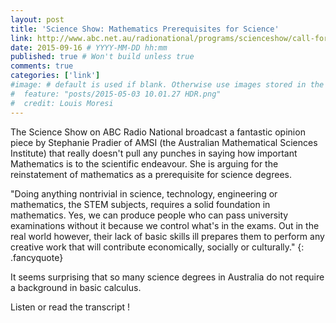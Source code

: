 ```yaml
---
layout: post
title: 'Science Show: Mathematics Prerequisites for Science'
link: http://www.abc.net.au/radionational/programs/scienceshow/call-for-more-maths-for-students-starting-science-degrees/6714860
date: 2015-09-16 # YYYY-MM-DD hh:mm
published: true # Won't build unless true
comments: true
categories: ['link']
#image: # default is used if blank. Otherwise use images stored in the _images/posts folder
#  feature: "posts/2015-05-03 10.01.27 HDR.png"
#  credit: Louis Moresi
---
```


The Science Show on ABC Radio National broadcast a fantastic opinion piece by Stephanie Pradier of AMSI (the Australian Mathematical Sciences Institute) that really doesn't pull any punches in saying how important Mathematics is to the scientific endeavour. She is arguing for the reinstatement of mathematics as a prerequisite for science degrees.

"Doing anything nontrivial in science, technology, engineering or mathematics, the STEM subjects, requires a solid foundation in mathematics. Yes, we can produce people who can pass university examinations without it because we control what's in the exams. Out in the real world however, their lack of basic skills ill prepares them to perform any creative work that will contribute economically, socially or culturally."
{: .fancyquote}

It seems surprising that so many science degrees in Australia do not require a background in basic calculus.

Listen or read the transcript !
